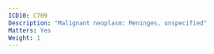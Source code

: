 ```yaml
---
ICD10: C709
Description: "Malignant neoplasm: Meninges, unspecified"
Matters: Yes
Weight: 1
---
```



